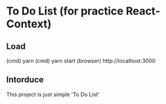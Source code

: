 # To Do List (for practice React-Context)

## Load
(cmd) yarn
(cmd) yarn start
(browser) http://localhost:3000

## Intorduce
This project is just simple 'To Do List'
